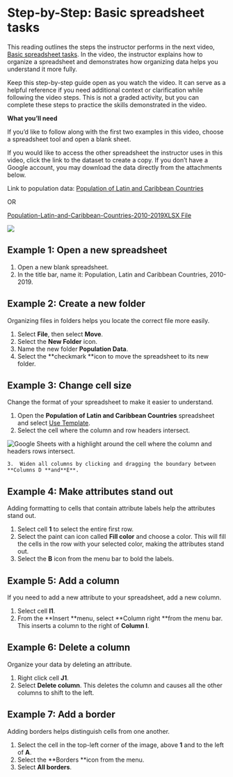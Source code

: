 # Step-by-Step: Basic spreadsheet tasks

This reading outlines the steps the instructor performs in the next video, [Basic spreadsheet tasks](https://www.coursera.org/learn/ask-questions-make-decisions/lecture/lpuHf/step-by-step-in-spreadsheets). In the video, the instructor explains how to organize a spreadsheet and demonstrates how organizing data helps you understand it more fully.

Keep this step-by-step guide open as you watch the video. It can serve as a helpful reference if you need additional context or clarification while following the video steps. This is not a graded activity, but you can complete these steps to practice the skills demonstrated in the video.

**What you’ll need**

If you’d like to follow along with the first two examples in this video, choose a spreadsheet tool and open a blank sheet.

If you would like to access the other spreadsheet the instructor uses in this video, click the link to the dataset to create a copy. If you don’t have a Google account, you may download the data directly from the attachments below.

Link to population data: [Population of Latin and Caribbean Countries](https://docs.google.com/spreadsheets/d/1ZlhSF9X-E-7LgIBXdEEgyw1Czm0dQvjJ/template/preview)

OR

[Population-Latin-and-Caribbean-Countries-2010-2019XLSX File](https://d3c33hcgiwev3.cloudfront.net/1bg1yc_bTtiWMOK9yT-2GA_34bc081e5ac4493cbce79de59cb14ee1_Population-Latin-and-Caribbean-Countries-2010-2019.xlsx?Expires=1718841600&Signature=dvnozdckxkrG9~wsjDcCy7oiTZgzdaiJJ6LYrEEmzp-qf1j4h5LBRlfIvTdH1BDwwW27617IKy70g5it~f3rg6~H7qmVg9GYv9EBgDT7nEV3fWbjocXfUy8mc35oeRpLjqTJT9kVTUtK4FsQDwiM96qiNVKTLr3ja9VSYGp4Hkc_&Key-Pair-Id=APKAJLTNE6QMUY6HBC5A)

![](https://d3c33hcgiwev3.cloudfront.net/imageAssetProxy.v1/OFvDQ2NFSQ-bw0NjRUkPgQ_ad4219381f494ae9a942d91bcd661f52_line-y.png?expiry=1718841600000&hmac=r5tWRjwRH3M3SjX_IomDKYBq_odzUcpkMNrF2EvUM1o)

## Example 1: Open a new spreadsheet

1. Open a new blank spreadsheet.
2. In the title bar, name it: Population, Latin and Caribbean Countries, 2010-2019.

## Example 2: Create a new folder

Organizing files in folders helps you locate the correct file more easily.

1. Select **File**, then select **Move**.
2. Select the **New Folder** icon.
3. Name the new folder **Population Data**.
4. Select the **checkmark **icon to move the spreadsheet to its new folder.

## Example 3: Change cell size

Change the format of your spreadsheet to make it easier to understand.

1. Open the **Population of Latin and Caribbean Countries** spreadsheet and select [Use Template](https://docs.google.com/spreadsheets/d/1ZlhSF9X-E-7LgIBXdEEgyw1Czm0dQvjJ/template/preview).
2. Select the cell where the column and row headers intersect.

![Google Sheets with a highlight around the cell where the column and headers rows intersect.](https://d3c33hcgiwev3.cloudfront.net/imageAssetProxy.v1/IBaS6HZ0SIWM90Pq6PmEZg_5125096eec7a494eb70389c299427be1_Inspreadsheets_C2M3L1R.png?expiry=1718841600000&hmac=zVfadU_IdKJ1lc5RqGxCV-YSGHQ581DHgMcGJ9HbkYk)

    3.	Widen all columns by clicking and dragging the boundary between **Columns D **and**E**.

## Example 4: Make attributes stand out

Adding formatting to cells that contain attribute labels help the attributes stand out.

1. Select cell **1** to select the entire first row.
2. Select the paint can icon called **Fill color** and choose a color. This will fill the cells in the row with your selected color, making the attributes stand out.
3. Select the **B** icon from the menu bar to bold the labels.

## Example 5: Add a column

If you need to add a new attribute to your spreadsheet, add a new column.

1. Select cell **I1**.
2. From the **Insert **menu, select **Column right **from the menu bar. This inserts a column to the right of **Column I**.

## Example 6: Delete a column

Organize your data by deleting an attribute.

1. Right click cell **J1**.
2. Select **Delete column**. This deletes the column and causes all the other columns to shift to the left.

## Example 7: Add a border

Adding borders helps distinguish cells from one another.

1. Select the cell in the top-left corner of the image, above **1** and to the left of **A**.
2. Select the **Borders **icon from the menu.
3. Select **All borders**.
